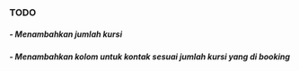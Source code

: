 ### TODO

##### - Menambahkan jumlah kursi
##### - Menambahkan kolom untuk kontak sesuai jumlah kursi yang di booking